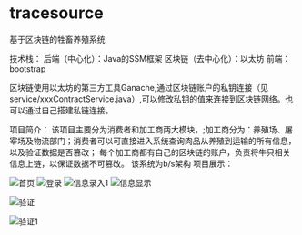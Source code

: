 # tracesource
基于区块链的牲畜养殖系统

技术栈：
    后端（中心化）：Java的SSM框架
    区块链（去中心化）：以太坊
    前端：bootstrap
    
区块链使用以太坊的第三方工具Ganache,通过区块链账户的私钥连接（见service/xxxContractService.java）,可以修改私钥的值来连接到区块链网络。也可以通过自己搭建私链连接。

项目简介：
  该项目主要分为消费者和加工商两大模块，;加工商分为：养殖场、屠宰场及物流部门；消费者可以可直接进入系统查询肉品从养殖到运输的所有信息，以及验证数据是否篡改；
  每个加工商都有自己的区块链的账户，负责将牛只相关信息上链，以保证数据不可篡改。
  该系统为b/s架构
项目展示：

![首页](https://user-images.githubusercontent.com/58975392/157392742-26b4e093-9495-46e2-9f8e-4c5d14eb1d15.png)
![登录](https://user-images.githubusercontent.com/58975392/157392723-40f7f757-265a-4d1e-be03-09cec53db38d.png)
![信息录入1](https://user-images.githubusercontent.com/58975392/157395099-99071095-6067-4c59-a347-b1c53a14c9fc.png)
![信息显示](https://user-images.githubusercontent.com/58975392/157395148-229f94a2-f69e-4842-9fcf-9d8936ac2cdc.png)

![验证](https://user-images.githubusercontent.com/58975392/157394727-412ddabd-fcd4-49b0-b4bc-d4e35358c6da.png)

![验证1](https://user-images.githubusercontent.com/58975392/157394640-98842eb8-4c97-4796-bf33-3bf566ad6948.png)

  
  
